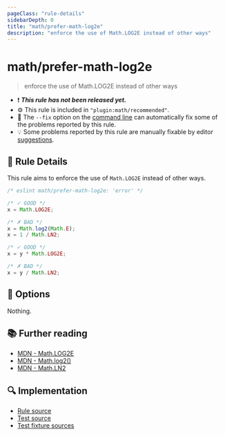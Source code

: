 ```yaml
---
pageClass: "rule-details"
sidebarDepth: 0
title: "math/prefer-math-log2e"
description: "enforce the use of Math.LOG2E instead of other ways"
---
```


# math/prefer-math-log2e

> enforce the use of Math.LOG2E instead of other ways

- :exclamation: <badge text="This rule has not been released yet." vertical="middle" type="error"> **_This rule has not been released yet._** </badge>
- :gear: This rule is included in `"plugin:math/recommended"`.
- :wrench: The `--fix` option on the [command line](https://eslint.org/docs/user-guide/command-line-interface#fixing-problems) can automatically fix some of the problems reported by this rule.
- :bulb: Some problems reported by this rule are manually fixable by editor [suggestions](https://eslint.org/docs/developer-guide/working-with-rules#providing-suggestions).

## :book: Rule Details

This rule aims to enforce the use of `Math.LOG2E` instead of other ways.

<eslint-code-block fix>

<!-- eslint-skip -->

```js
/* eslint math/prefer-math-log2e: 'error' */

/* ✓ GOOD */
x = Math.LOG2E;

/* ✗ BAD */
x = Math.log2(Math.E);
x = 1 / Math.LN2;

/* ✓ GOOD */
x = y * Math.LOG2E;

/* ✗ BAD */
x = y / Math.LN2;
```

</eslint-code-block>

## :wrench: Options

Nothing.

## :books: Further reading

- [MDN - Math.LOG2E](https://developer.mozilla.org/en-US/docs/Web/JavaScript/Reference/Global_Objects/Math/LOG2E)
- [MDN - Math.log2()](https://developer.mozilla.org/en-US/docs/Web/JavaScript/Reference/Global_Objects/Math/log2)
- [MDN - Math.LN2](https://developer.mozilla.org/en-US/docs/Web/JavaScript/Reference/Global_Objects/Math/LN2)

## :mag: Implementation

- [Rule source](https://github.com/ota-meshi/eslint-plugin-math/blob/main/src/rules/prefer-math-log2e.ts)
- [Test source](https://github.com/ota-meshi/eslint-plugin-math/blob/main/tests/src/rules/prefer-math-log2e.ts)
- [Test fixture sources](https://github.com/ota-meshi/eslint-plugin-math/tree/main/tests/fixtures/rules/prefer-math-log2e)

